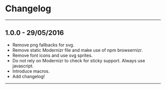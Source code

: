 # Changelog

---

## 1.0.0 - 29/05/2016

- Remove png fallbacks for svg.
- Remove static Modernizr file and make use of npm browsernizr.
- Remove font icons and use svg sprites.
- Do not rely on Modernizr to check for sticky support. Always use javascript.
- Introduce macros.
- Add changelog!

---

